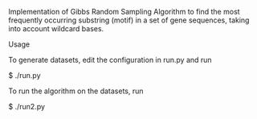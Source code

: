 Implementation of Gibbs Random Sampling Algorithm to find the most frequently occurring substring (motif) in a set of gene sequences, taking into account wildcard bases.

Usage

To generate datasets, edit the configuration in run.py and run

$ ./run.py

To run the algorithm on the datasets, run

$ ./run2.py
